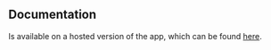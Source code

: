 ## Documentation

Is available on a hosted version of the app, which can be found [here](https://apollo-platform45.firebaseapp.com/how-it-works).
